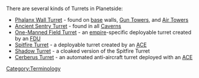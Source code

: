 There are several kinds of Turrets in Planetside:

- [Phalanx Wall Turret](Phalanx.md) - found on
  [base](base.md) walls, [Gun Towers](Gun_tower.md),
  and [Air Towers](Air_tower.md)
- [Ancient Sentry Turret](Ancient_Sentry_Turret.md) - found in
  all [Caverns](Cavern.md)
- [One-Manned Field Turret](One-Manned_Field_Turret.md) - an
  [empire](empire.md)-specific deployable turret created by an
  [FDU](FDU.md)
- [Spitfire
  Turret](Adaptive_Construction_Engine.md#Spitfire_Turret) - a
  deployable turret created by an [ACE](ACE.md)
- [Shadow Turret](Shadow_Turret.md) - a cloaked version of the
  Spitfire Turret
- [Cerberus Turret](Cerberus_Turret.md) - an automated
  anti-aircraft turret deployed with an [ACE](ACE.md)

[Category:Terminology](Category:Terminology.md)
